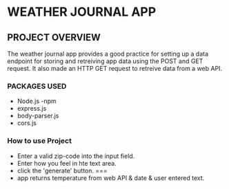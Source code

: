 # WEATHER JOURNAL APP

## PROJECT OVERVIEW
The weather journal app provides a good practice for setting up a data endpoint for storing and retreiving app data using the POST and GET request. It also made an HTTP GET request to retreive data from a web API.

### PACKAGES USED
- Node.js -npm
- express.js
- body-parser.js
- cors.js

### How to use Project
- Enter a valid zip-code into the input field.
- Enter how you feel in hte text area.
- click the 'generate' button.
===
- app returns temperature from web API & date & user entered text.
